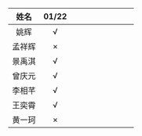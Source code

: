 |  姓名  | 01/22 |      |      |      |      |      |      |      |      |
| :----: | :---: | :--: | :--: | :--: | :--: | :--: | :--: | :--: | :--: |
|  姚辉  |   √   |      |      |      |      |      |      |      |      |
| 孟祥辉 |   ×   |      |      |      |      |      |      |      |      |
| 景禹淇 |   √   |      |      |      |      |      |      |      |      |
| 曾庆元 |   √   |      |      |      |      |      |      |      |      |
| 李相芊 |   √   |      |      |      |      |      |      |      |      |
| 王奕霄 |   √   |      |      |      |      |      |      |      |      |
| 黄一珂 |   ×   |      |      |      |      |      |      |      |      |

